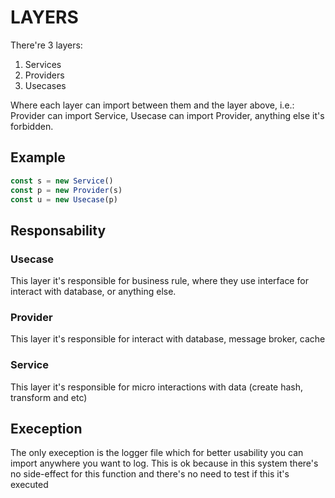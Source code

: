 # LAYERS

There're 3 layers:
1. Services
2. Providers
3. Usecases

Where each layer can import between them and the layer above, i.e.: Provider can import Service, Usecase can import Provider, anything else it's forbidden.

## Example

```js
const s = new Service()
const p = new Provider(s)
const u = new Usecase(p)
```

## Responsability

### Usecase

This layer it's responsible for business rule, where they use interface for interact with database, or anything else.

### Provider

This layer it's responsible for interact with database, message broker, cache

### Service

This layer it's responsible for micro interactions with data (create hash, transform and etc)

## Exeception

The only exeception is the logger file which for better usability you can import anywhere you want to log. This is ok because in this system there's no side-effect for this function and there's no need to test if this it's executed